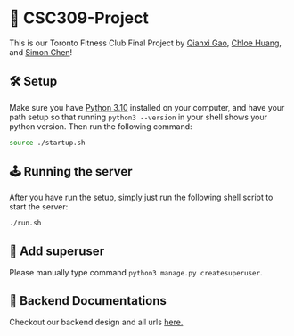 # 👟 CSC309-Project
This is our Toronto Fitness Club Final Project by [Qianxi Gao](https://github.com/nopespace), [Chloe Huang](https://github.com/ChloeH88), and [Simon Chen](https://github.com/simonchenwastaken)!

## 🛠 Setup
Make sure you have [Python 3.10](https://www.python.org/downloads/) installed on your computer, and have your path setup so that running `python3 --version` in your shell shows your python version. Then run the following command:

```sh
source ./startup.sh
```

## 🕹 Running the server
After you have run the setup, simply just run the following shell script to start the server:

```sh
./run.sh
```

## 🥶 Add superuser
Please manually type command `python3 manage.py createsuperuser`.

## 🎃 Backend Documentations
Checkout our backend design and all urls [here.](back/docs.md)
